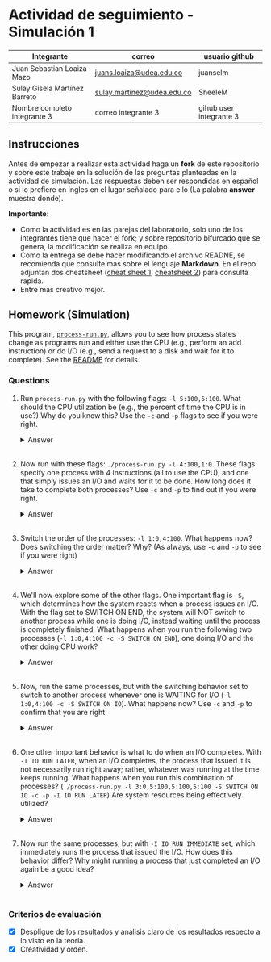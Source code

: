# Actividad de seguimiento - Simulación 1

|Integrante|correo|usuario github|
|---|---|---|
|Juan Sebastian Loaiza Mazo|juans.loaiza@udea.edu.co|juanselm|
|Sulay Gisela Martínez Barreto|sulay.martinez@udea.edu.co|SheeleM|
|Nombre completo integrante 3|correo integrante 3|gihub user integrante 3|

## Instrucciones

Antes de empezar a realizar esta actividad haga un **fork** de este repositorio y sobre este trabaje en la solución de las preguntas planteadas en la actividad de simulación. Las respuestas deben ser respondidas en español o si lo prefiere en ingles en el lugar señalado para ello (La palabra **answer** muestra donde).

**Importante**:
* Como la actividad es en las parejas del laboratorio, solo uno de los integrantes tiene que hacer el fork; y sobre repositorio bifurcado que se genera, la modificación se realiza en equipo.
* Como la entrega se debe hacer modificando el archivo READNE, se recomienda que consulte mas sobre el lenguaje **Markdown**. En el repo adjuntan dos cheatsheet ([cheat sheet 1](Markdown_Cheat_Sheet.pdf), [cheatsheet 2](markdown-cheatsheet.pdf)) para consulta rapida.
* Entre mas creativo mejor.

## Homework (Simulation)

This program, [`process-run.py`](process-run.py), allows you to see how process states change as programs run and either use the CPU (e.g., perform an add instruction) or do I/O (e.g., send a request to a disk and wait for it to complete). See the [README](https://github.com/remzi-arpacidusseau/ostep-homework/blob/master/cpu-intro/README.md) for details.

### Questions

1. Run `process-run.py` with the following flags: `-l 5:100,5:100`. What should the CPU utilization be (e.g., the percent of time the CPU is in use?) Why do you know this? Use the `-c` and `-p` flags to see if you were right.
   
   <details>
   <summary>Answer</summary>
   <p><b>Comando</b></p>

   ```python
    python3 process-run.py -l 5:100,5:100 -c -p
   ```

     <img src="images/process1.png" alt="Process 1" style="display: block; margin: 0 auto; width: 80%; height: auto;">

   <br>

   ##### Explicación.


   Al ejecutat el comando anterior se simulan dos procesos:
   - **PID 0:** Ejecuta 5 instrucciones en la CPU sin realizar ninguna operación de entrada/salida (I/O). Comienza su ejecución de inmediato.
   - **PID 1:** También ejecuta 5 instrucciones en la CPU, pero su ejecución no está condicionada a que el proceso PID 0 termine primero. En este caso, el planificador decide cómo alternar la ejecución de ambos procesos.
   - **-c (Compute Statistics):** Muestra estadísticas detalladas al final de la ejecución, incluyendo el tiempo total de ejecución, el tiempo ocupado de la CPU y el tiempo ocupado en I/O.

     Ayuda a verificar si la CPU estuvo en uso todo el tiempo y si hubo tiempos muertos.
   - **-p (Print Execution Details):**
   Imprime información sobre el estado de los procesos en cada ciclo.

   <br>
   
   ##### Estado de los Procesos en la Simulación

    | PID | Tiempo 1-5| Tiempo 6| Tiempo 7-10 |
    |---|---|---|---|
    | **0** | Está en `RUN: cpu` | El proceso 0 ha terminado (`DONE`). | Ha finalizado (`DONE`). |
    | **1** | Está `READY` esperando su turno. | Ahora el proceso 1 empieza a ejecutarse (`RUN: cpu`). | El proceso 1 sigue ejecutando CPU hasta que termina. |


   ##### Conclusión:
   - Tiempo total 10 → La simulación duró 10 ciclos. <br>
   - CPU ocupada:10 (100%) → La CPU estuvo ocupada todo el tiempo, sin tiempos muertos.<br>
   - IO ocupada 0 (0%) → No hubo operaciones de entrada/salida (I/O).
   - La planificación utilizada es FIFO porque los procesos se ejecutan en el orden en que llegan sin interrupciones.

   </details>
   <br>

   

2. Now run with these flags: `./process-run.py -l 4:100,1:0`. These flags specify one process with 4 instructions (all to use the CPU), and one that simply issues an I/O and waits for it to be done. How long does it take to complete both processes? Use `-c` and `-p` to find out if you were right. 
   
   <details>
   <summary>Answer</summary>
   Coloque aqui su respuerta
   </details>
   <br>

3. Switch the order of the processes: `-l 1:0,4:100`. What happens now? Does switching the order matter? Why? (As always, use `-c` and `-p` to see if you were right)
   
   <details>
   <summary>Answer</summary>
   Coloque aqui su respuerta
   </details>
   <br>

4. We'll now explore some of the other flags. One important flag is `-S`, which determines how the system reacts when a process issues an I/O. With the flag set to SWITCH ON END, the system will NOT switch to another process while one is doing I/O, instead waiting until the process is completely finished. What happens when you run the following two processes (`-l 1:0,4:100 -c -S SWITCH ON END`), one doing I/O and the other doing CPU work?
   
   <details>
   <summary>Answer</summary>
   <p><b>Comando</b></p>

   ```python
   python3 process-run.py -l 1:0,4:100 -c -S SWITCH_ON_END
   ```

   <img src="images/process4.png" alt="Process 5" style="display: block; margin: 0 auto; width: 80%; height: auto;">

   <br>

   ##### Explicación.

   Al ejecutat el comando anterior se simulan dos procesos:
   - **PID 0:** Este proceso ejecuta una operación de I/O.
   - **PID 1:** Este proceso ejecuta instrucciones sobre la CPU.
   - **SWITCH_ON_END:** Esta opción usada en el comando indica que solo puede ser intercambiado los procesos cuan se termine la ejecución del primero.

   <br>

   |PID|Tiempo 1|Tiempo 2-6|Tiempo 7|Tiempo 8-11|
   |---|---|---|---|---|
   |**0**|Está en ejecución con una operación de I/O.|Permanece en estado BLOCKED|Finaliza su proceso I/O|Ha finalizado (DONE).|
   |**1**|Está READY esperando su turno|Permanece READY sin ejecución.|Continua en estado Ready|Inicia ejecución en CPU hasta terminar|

   ##### Conclusión:
   El cambio de proceso solo ocurre cuando uno termina, en este caso hasta que termine el PID 0. Esto causa ineficiencia, ya que la CPU está inactiva durante el tiempo en que PID 0 está bloqueado y luego de eso el PID 1 puede iniciar su ejecución.

   </details>
   <br>

5. Now, run the same processes, but with the switching behavior set to switch to another process whenever one is WAITING for I/O (`-l 1:0,4:100 -c -S SWITCH ON IO`). What happens now? Use `-c` and `-p` to confirm that you are right.
   
   <details>
   <summary>Answer</summary>
   <p><b>Comando</b></p>

   ```python
   python3 process-run.py -l 1:0,4:100 -c -S SWITCH_ON_IO
   ```

   <img src="images/process5.png" alt="Process 5" style="display: block; margin: 0 auto; width: 80%; height: auto;">
   <br>

   ##### Explicación.

   Al ejecutat el comando anterior se simulan dos procesos:
   - **PID 0:** Este proceso ejecuta una operación de I/O.
   - **PID 1:** Este proceso ejecuta instrucciones sobre la CPU.
   - **SWITCH_ON_IO:** Cuando uno de los procesos entra en estado I/O se puede cambiar de proceso.

   <br>

   |PID|Tiempo 1|Tiempo 2-6|Tiempo 7|Tiempo 8-11|
   |---|---|---|---|---|
   |**0**|Empieza la ejecución con una operación de I/O|Se queda en estado BLOCKED esperando su I/O.|Permanece bloqueado esperando el fin de su I/O. |finaliza su proceso I/O|
   |**1**|Inicia su estado en READY|Usa la CPU (RUN: cpu) sin necesidad de que PID 0 halla terminado.|Finaliza su proceso|Ya ha finalizado su proceso|

   ##### Conclusión:
   En este caso se optimiza el uso de la CPU, ya que mientras PID 0 está bloqueado esperando la I/O, PID 1 usa la CPU, evitando tiempos muertos.

   </details>
   <br>

6. One other important behavior is what to do when an I/O completes. With `-I IO RUN LATER`, when an I/O completes, the process that issued it is not necessarily run right away; rather, whatever was running at the time keeps running. What happens when you run this combination of processes? (`./process-run.py -l 3:0,5:100,5:100,5:100 -S SWITCH ON IO -c -p -I IO RUN LATER`) Are system resources being effectively utilized?
   
   <details>
   <summary>Answer</summary>
   Coloque aqui su respuerta
   </details>
   <br>

7. Now run the same processes, but with `-I IO RUN IMMEDIATE` set, which immediately runs the process that issued the I/O. How does this behavior differ? Why might running a process that just completed an I/O again be a good idea?
   
   <details>
   <summary>Answer</summary>
   Coloque aqui su respuerta
   </details>
   <br>


### Criterios de evaluación
- [x] Despligue de los resultados y analisis claro de los resultados respecto a lo visto en la teoria.
- [x] Creatividad y orden.
